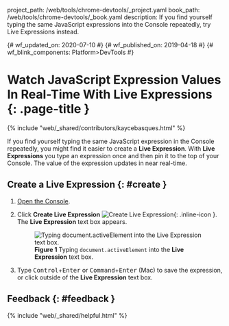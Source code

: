 project_path: /web/tools/chrome-devtools/_project.yaml
book_path: /web/tools/chrome-devtools/_book.yaml
description: If you find yourself typing the same JavaScript expressions into the Console repeatedly, try Live Expressions instead.

{# wf_updated_on: 2020-07-10 #}
{# wf_published_on: 2019-04-18 #}
{# wf_blink_components: Platform>DevTools #}

# Watch JavaScript Expression Values In Real-Time With Live Expressions {: .page-title }

{% include "web/_shared/contributors/kaycebasques.html" %}

If you find yourself typing the same JavaScript expression in the Console repeatedly, you might
find it easier to create a **Live Expression**. With **Live Expressions** you type an expression once
and then pin it to the top of your Console. The value of the expression updates in near real-time.

## Create a Live Expression {: #create }

[icon]: /web/tools/chrome-devtools/console/images/createliveexpression.png

1. [Open the Console](/web/tools/chrome-devtools/console/reference#open).
1. Click **Create Live Expression** ![Create Live Expression][icon]{: .inline-icon }. The **Live Expression**
   text box appears.

     <figure>
       <img src="/web/tools/chrome-devtools/console/images/liveexpressiontextbox.png"
            alt="Typing document.activeElement into the Live Expression text box."/>
       <figcaption>
         <b>Figure 1</b> Typing <code>document.activeElement</code> into the <b>Live Expression</b> text box.
       </figcaption>
     </figure>

1. Type <kbd>Control</kbd>+<kbd>Enter</kbd> or <kbd>Command</kbd>+<kbd>Enter</kbd> (Mac) to save the
   expression, or click outside of the **Live Expression** text box.

## Feedback {: #feedback }

{% include "web/_shared/helpful.html" %}
